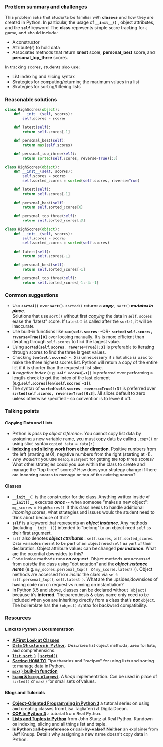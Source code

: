 ### Problem summary and challenges

This problem asks that students be familiar with **classes** and how they are created in Python.  In particular, the usage of **`__init__()`** , object attributes,  and the  **`self`** keyword.  The  **class** represents simple score tracking for a game, and should include:

-   A constructor
- Attribute(s) to hold data
- Associated methods that return  **latest**  score, **personal_best** score, and **personal_top_three** scores.  

In tracking scores, students also use:

-  List indexing and slicing syntax
-  Strategies for computing/returning the maximum values in a list
-  Strategies for sorting/filtering lists 

  

### Reasonable solutions

```python
class HighScores(object):
    def __init__(self, scores):
        self.scores = scores

    def latest(self):
        return self.scores[-1]

    def personal_best(self):
        return max(self.scores)

    def personal_top_three(self):
        return sorted(self.scores, reverse=True)[:3]
```



```python
class HighScores(object):
    def __init__(self, scores):
        self.scores = scores
        self.sorted_scores = sorted(self.scores, reverse=True)

    def latest(self):
        return self.scores[-1]

    def personal_best(self):
        return self.sorted_scores[0]

    def personal_top_three(self):
        return self.sorted_scores[:3]
```



```python
class HighScores(object):
    def __init__(self, scores):
        self.scores = scores
        self.sorted_scores = sorted(self.scores)

    def latest(self):
        return self.scores[-1]

    def personal_best(self):
        return self.sorted_scores[-1]

    def personal_top_three(self):
        return self.sorted_scores[-1:-4:-1]
```



### Common suggestions

- Use **`sorted()`** over **`sort()`**.   `sorted()` returns a _**copy**_ , `sort()` _**mutates in place**_.  
  Solutions that use `sort()` without first _copying_ the data in `self.scores`  erase the "latest" score.  If `latest()` is called after the `sort()`, it will be inaccurate.
-  Use built-in functions like **`max(self.scores)`** -OR- **`sorted(self.scores, reverse=True)[0]`**  over looping manually.   It's is more efficient than iterating through `self.scores` to find the largest value.
-  Using **`sorted(self.scores, reverse=True)[:3]`**  is preferable to  iterating through scores to find the three largest values.
- Checking  **`len(self.scores) < 3`**  is unnecessary if a list slice is used to make the three highest scores list.  Python will return a copy of the entire list if it is shorter than the requested list slice.
- A _negative index_ (e.g. **`self.scores[-1]`**) is preferred over performing a length-check  to get the index of the last element (e.g.**`self.scores[len(self.scores)-1]`**). 
- The syntax of  **`sorted(self.scores, reverse=True)[:3]`** is preferred over  **`sorted(self.scores, reverse=True)[0:3]`**.  All slices default to zero unless otherwise specified - so convention is to leave it off.

  
### Talking points

#### Copying Data and Lists
- Python is _pass by object reference_.  You cannot copy list data by assigning a new variable name, you must copy data by calling `.copy()` or using slice syntax `copied_data = data[:]`
- **Indexing and slicing work from either direction**.  Positive numbers from the left (starting at 0), negative numbers from the right (starting at -1).
- Why _wouldn't_ you use `heapq.nlargest` for getting the top three scores?  What other strategies could you use within the class to create and manage the "top three" scores?  How does your strategy change if there are incoming scores to manage on top of the existing scores?

  
#### Classes
-  **`__init__()`** is the constructor for the class.  Anything written inside of **`__init()__`**  executes _**once**_ -- when someone "makes a new object":  `my_scores = HighScores()`.   If this class needs to handle additional _incoming_ scores, what strategies and issues would the student need to think about because of this?
- **`self`** is a keyword that represents an _**object instance**_.  Any methods (including `__init__()`) intended to "belong" to an object  need `self` as their first argument.
-  `self` also denotes _**object attributes**_  :  `self.scores`, `self.sorted_scores`.  Data variables meant to be part of an object need `self` as part of their declaration.   Object attribute values can be changed _**per instance**_.  What are the potential downsides to this?
- Code inside methods runs _**on request**_.  Object methods are accessed from _outside_ the class using "dot notation" and the _**object instance name**_  (e.g. `my_scores.personal_top() ` or `my_scores.latest()`).  Object methods are accessed from _inside_ the class via `self`:  `self.personal_top()`, `self.latest()`.  What are the upsides/downsides of having code run on request vs running on instantiation?
- In Python 3.5 and above, classes can be declared without `(object)` because it's **inferred**.  The parenthesis & class name only need to be included when you are inheriting directly from a class that's _**not**_ `object`.  The boilerplate has the `(object)` syntax for backward compatibility.

  
### Resources

#### Links to Python 3 Documentation
-  [**A First Look at Classes**](https://docs.python.org/3/tutorial/classes.html#a-first-look-at-classes) 
-  [**Data Structures in Python**](https://docs.python.org/3/tutorial/datastructures.html).  Describes list object methods, uses for lists, and comprehensions.
- [**`list.sort()`**](https://docs.python.org/3/library/stdtypes.html#list.sort) **|** [**`sorted()`**](https://docs.python.org/3/library/functions.html#sorted)
-  [**Sorting HOW TO**](https://docs.python.org/3/howto/sorting.html)  Tips theories and "recipes" for using lists and sorting to manage data in Python.
-  [**`max()` built-in function**](https://docs.python.org/3/library/functions.html#max) 
- [**`heapq` & `heapq.nlargest`**](https://docs.python.org/3/library/heapq.html#heapq.nlargest).  A _heap_ implementation.  Can be used in place of `sorted()` or `max()` for small sets of values.

#### Blogs and Tutorials
-  [**Object-Oriented Programming in Python 3**](https://www.digitalocean.com/community/tutorial_series/object-oriented-programming-in-python-3) a tutorial series on using and creating classes from Lisa Tagliaferri at DigitalOcean.  
- [**OOP in Python 3**](https://realpython.com/python3-object-oriented-programming/) a tutorial from Real Python.
-  [**Lists and Tuples in Python**](https://realpython.com/python-lists-tuples/#python-lists) from John Sturtz at Real Python.  Rundown on indexing, slicing and all things list and tuple.
- [**Is Python call-by-reference or call-by-value?  Neither**](https://jeffknupp.com/blog/2012/11/13/is-python-callbyvalue-or-callbyreference-neither/) an explainer from Jeff Knupp.  Details why assigning a new name doesn't copy data in Python.
